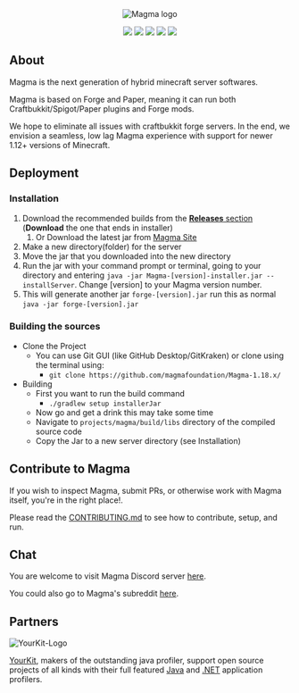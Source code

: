 <div align="center">
<img src="https://i.imgur.com/zTCTCWG.png" alt="Magma logo" align="middle"></img>

![](https://img.shields.io/badge/Minecraft%20Forge-1.18.2%20--%2040.0.31%20--%20e5d4e5d3a-orange.svg?style=for-the-badge) ![](https://img.shields.io/badge/Bukkit-1.18%20r2-blue?style=for-the-badge) ![](https://img.shields.io/badge/CraftBukkit-Build%20NA-orange?style=for-the-badge) ![](https://img.shields.io/badge/Spigot-Build%20NA-yellow?style=for-the-badge) [![](https://img.shields.io/github/workflow/status/magmafoundation/Magma-1.16.x/Dev-Builds?style=for-the-badge)](https://github.com/magmafoundation/Magma-1.16.x/actions/workflows/dev-builds.yaml)

</div>

## About

Magma is the next generation of hybrid minecraft server softwares.

Magma is based on Forge and Paper, meaning it can run both Craftbukkit/Spigot/Paper plugins and Forge mods.

We hope to eliminate all issues with craftbukkit forge servers. In the end, we envision a seamless, low lag Magma experience with support for newer 1.12+ versions of Minecraft.

## Deployment

### Installation

1. Download the recommended builds from the [**Releases** section](https://github.com/magmafoundation/Magma-1.18.x/releases) (**Download** the one that ends in installer) 
   1. Or Download the latest jar from [Magma Site](https://magmafoundation.org/)
2. Make a new directory(folder) for the server
3. Move the jar that you downloaded into the new directory
4. Run the jar with your command prompt or terminal, going to your directory and entering `java -jar Magma-[version]-installer.jar --installServer`. Change [version] to your Magma version number.
5. This will generate another jar `forge-[version].jar` run this as normal `java -jar forge-[version].jar`

### Building the sources

- Clone the Project
    - You can use Git GUI (like GitHub Desktop/GitKraken) or clone using the terminal using:
        - `git clone https://github.com/magmafoundation/Magma-1.18.x/`
- Building
    - First you want to run the build command
        - `./gradlew setup installerJar`
    - Now go and get a drink this may take some time
    - Navigate to `projects/magma/build/libs` directory of the compiled source code
    - Copy the Jar to a new server directory (see Installation)
    
## Contribute to Magma

If you wish to inspect Magma, submit PRs, or otherwise work with Magma itself, you're in the right place!.

Please read the [CONTRIBUTING.md](https://github.com/magmafoundation/Magma-1.18.x/blob/master/CONTRIBUTING.md) to see how to contribute, setup, and run.

## Chat

You are welcome to visit Magma Discord server [here](https://discord.gg/Magma).

You could also go to Magma's subreddit [here](https://www.reddit.com/r/Magma).

## Partners

![YourKit-Logo](https://www.yourkit.com/images/yklogo.png)

[YourKit](http://www.yourkit.com/), makers of the outstanding java profiler, support open source projects of all kinds with their full featured [Java](https://www.yourkit.com/java/profiler/index.jsp) and [.NET](https://www.yourkit.com/.net/profiler/index.jsp) application profilers.
